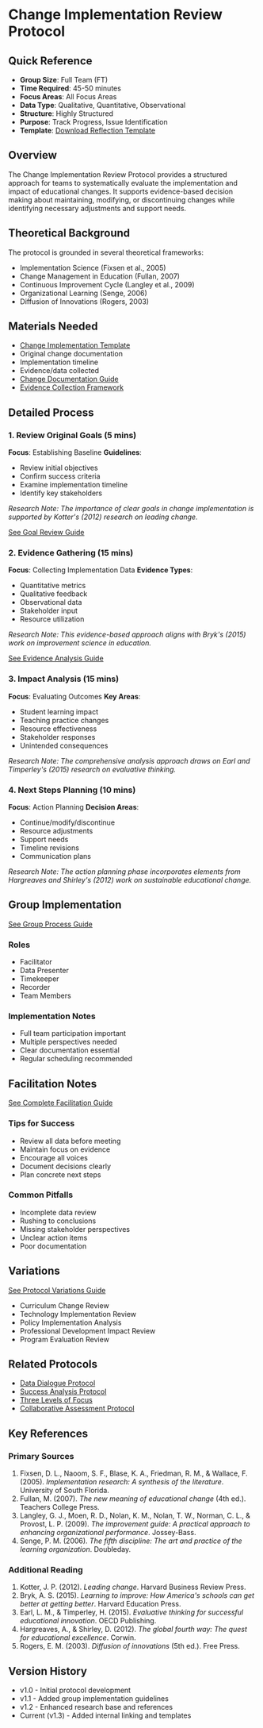 # Change Implementation Review Protocol

## Quick Reference
- **Group Size**: Full Team (FT)
- **Time Required**: 45-50 minutes
- **Focus Areas**: All Focus Areas
- **Data Type**: Qualitative, Quantitative, Observational
- **Structure**: Highly Structured
- **Purpose**: Track Progress, Issue Identification
- **Template**: [Download Reflection Template](../templates/change-implementation-template.md)

## Overview
The Change Implementation Review Protocol provides a structured approach for teams to systematically evaluate the implementation and impact of educational changes. It supports evidence-based decision making about maintaining, modifying, or discontinuing changes while identifying necessary adjustments and support needs.

## Theoretical Background
The protocol is grounded in several theoretical frameworks:
- Implementation Science (Fixsen et al., 2005)
- Change Management in Education (Fullan, 2007)
- Continuous Improvement Cycle (Langley et al., 2009)
- Organizational Learning (Senge, 2006)
- Diffusion of Innovations (Rogers, 2003)

## Materials Needed
- [Change Implementation Template](../templates/change-implementation-template.md)
- Original change documentation
- Implementation timeline
- Evidence/data collected
- [Change Documentation Guide](../guides/change-documentation.md)
- [Evidence Collection Framework](../guides/evidence-collection.md)

## Detailed Process

### 1. Review Original Goals (5 mins)
**Focus**: Establishing Baseline
**Guidelines**:
- Review initial objectives
- Confirm success criteria
- Examine implementation timeline
- Identify key stakeholders

*Research Note: The importance of clear goals in change implementation is supported by Kotter's (2012) research on leading change.*

[See Goal Review Guide](../guides/goal-review.md)

### 2. Evidence Gathering (15 mins)
**Focus**: Collecting Implementation Data
**Evidence Types**:
- Quantitative metrics
- Qualitative feedback
- Observational data
- Stakeholder input
- Resource utilization

*Research Note: This evidence-based approach aligns with Bryk's (2015) work on improvement science in education.*

[See Evidence Analysis Guide](../guides/evidence-analysis.md)

### 3. Impact Analysis (15 mins)
**Focus**: Evaluating Outcomes
**Key Areas**:
- Student learning impact
- Teaching practice changes
- Resource effectiveness
- Stakeholder responses
- Unintended consequences

*Research Note: The comprehensive analysis approach draws on Earl and Timperley's (2015) research on evaluative thinking.*

### 4. Next Steps Planning (10 mins)
**Focus**: Action Planning
**Decision Areas**:
- Continue/modify/discontinue
- Resource adjustments
- Support needs
- Timeline revisions
- Communication plans

*Research Note: The action planning phase incorporates elements from Hargreaves and Shirley's (2012) work on sustainable educational change.*

## Group Implementation
[See Group Process Guide](../guides/group-process.md)

### Roles
- Facilitator
- Data Presenter
- Timekeeper
- Recorder
- Team Members

### Implementation Notes
- Full team participation important
- Multiple perspectives needed
- Clear documentation essential
- Regular scheduling recommended

## Facilitation Notes
[See Complete Facilitation Guide](../guides/facilitation-tips.md)

### Tips for Success
- Review all data before meeting
- Maintain focus on evidence
- Encourage all voices
- Document decisions clearly
- Plan concrete next steps

### Common Pitfalls
- Incomplete data review
- Rushing to conclusions
- Missing stakeholder perspectives
- Unclear action items
- Poor documentation

## Variations
[See Protocol Variations Guide](../guides/protocol-variations.md)
- Curriculum Change Review
- Technology Implementation Review
- Policy Implementation Analysis
- Professional Development Impact Review
- Program Evaluation Review

## Related Protocols
- [Data Dialogue Protocol](data-dialogue.md)
- [Success Analysis Protocol](success-analysis.md)
- [Three Levels of Focus](three-levels-focus.md)
- [Collaborative Assessment Protocol](collaborative-assessment.md)

## Key References

### Primary Sources
1. Fixsen, D. L., Naoom, S. F., Blase, K. A., Friedman, R. M., & Wallace, F. (2005). *Implementation research: A synthesis of the literature*. University of South Florida.
2. Fullan, M. (2007). *The new meaning of educational change* (4th ed.). Teachers College Press.
3. Langley, G. J., Moen, R. D., Nolan, K. M., Nolan, T. W., Norman, C. L., & Provost, L. P. (2009). *The improvement guide: A practical approach to enhancing organizational performance*. Jossey-Bass.
4. Senge, P. M. (2006). *The fifth discipline: The art and practice of the learning organization*. Doubleday.

### Additional Reading
1. Kotter, J. P. (2012). *Leading change*. Harvard Business Review Press.
2. Bryk, A. S. (2015). *Learning to improve: How America's schools can get better at getting better*. Harvard Education Press.
3. Earl, L. M., & Timperley, H. (2015). *Evaluative thinking for successful educational innovation*. OECD Publishing.
4. Hargreaves, A., & Shirley, D. (2012). *The global fourth way: The quest for educational excellence*. Corwin.
5. Rogers, E. M. (2003). *Diffusion of innovations* (5th ed.). Free Press.

## Version History
- v1.0 - Initial protocol development
- v1.1 - Added group implementation guidelines
- v1.2 - Enhanced research base and references
- Current (v1.3) - Added internal linking and templates

